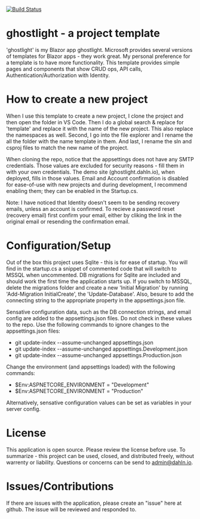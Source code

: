 [![Build Status](https://dev.azure.com/dahln/ghostlight/_apis/build/status/ghostlight%20CI%20build?branchName=master)](https://dev.azure.com/dahln/ghostlight/_build/latest?definitionId=18&branchName=master)

# ghostlight - a project template

'ghostlight' is my Blazor app ghostlight. Microsoft provides several versions of templates for Blazor apps - they work great. My personal preference for a template is to have more functionality. This template provides simple pages and components that show CRUD ops, API calls, Authentication/Authorization with Identity.

# How to create a new project
When I use this template to create a new project, I clone the project and then open the folder in VS Code. Then I do a global search & replace for 'template' and replace it with the name of the new project. This also replace the namespaces as well. Second, I go into the file explorer and I rename the all the folder with the name template in them. And last, I rename the sln and csproj files to match the new name of the project.

When cloning the repo, notice that the appsettings does not have any SMTP credentials. Those values are excluded for security reasons - fill them in with your own credentials. The demo site (ghostlight.dahln.io), when deployed, fills in those values. Email and Account confirmation is disabled for ease-of-use with new projects and during development, I recommend enabling them; they can be enabled in the Startup.cs.

Note: I have noticed that Identity doesn't seem to be sending recovery emails, unless an account is confirmed. To recieve a password reset (recovery email) first confirm your email, either by cliking the link in the original email or resending the confirmation email.

# Configuration/Setup

Out of the box this project uses Sqlite - this is for ease of startup. You will find in the startup.cs a snippet of commented code that will switch to MSSQL when uncommented. DB migrations for Sqlite are included and should work the first time the application starts up. If you switch to MSSQL, delete the migrations folder and create a new 'Initial Migration' by running 'Add-Migration InitialCreate', the 'Update-Database'. Also, besure to add the connecting string to the appropriate property in the appsettings.json file.

Sensative configuration data, such as the DB connection strings, and email config are added to the appsettings.json files. Do not check in these values to the repo. Use the following commands to ignore changes to the appsettings.json files:

* git update-index --assume-unchanged appsettings.json
* git update-index --assume-unchanged appsettings.Development.json	
* git update-index --assume-unchanged appsettings.Production.json

Change the environment (and appsettings loaded) with the following commands:
* $Env:ASPNETCORE_ENVIRONMENT = "Development"
* $Env:ASPNETCORE_ENVIRONMENT = "Production"

Alternatively, sensative configuration values can be set as variables in your server config.

# License

This application is open source. Please review the license before use. To summarize - this project can be used, closed, and distributed freely, without warrenty or liability. Questions or concerns can be send to admin@dahln.io.

# Issues/Contributions

If there are issues with the application, please create an "issue" here at github. The issue will be reviewed and responded to.
